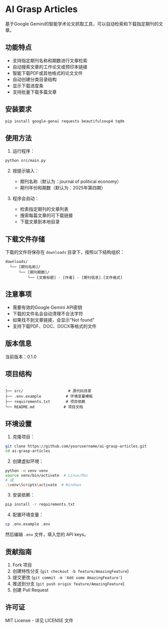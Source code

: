 # AI Grasp Articles

基于Google Gemini的智能学术论文抓取工具，可以自动检索和下载指定期刊的文章。

## 功能特点

- 支持指定期刊名称和期数进行文章检索
- 自动搜索文章的工作论文或预印本链接
- 智能下载PDF或其他格式的论文文件
- 自动创建分类目录结构
- 显示下载进度条
- 支持批量下载多篇文章

## 安装要求

```bash
pip install google-genai requests beautifulsoup4 tqdm
```

## 使用方法

1. 运行程序：
```bash
python src/main.py
```

2. 按提示输入：
   - 期刊名称（默认为：journal of political economy）
   - 期刊年份和期数（默认为：2025年第四期）

3. 程序会自动：
   - 检索指定期刊的文章列表
   - 搜索每篇文章的可下载链接
   - 下载文章到本地目录

## 下载文件存储

下载的文件将保存在 `downloads` 目录下，按照以下结构组织：
```
downloads/
  └── [期刊名称]/
      └── [期刊期数]/
          └── [文章标题] - [作者] - [期刊信息].[文件格式]
```

## 注意事项

- 需要有效的Google Gemini API密钥
- 下载的文件名会自动清理不合法字符
- 如果找不到文章链接，会显示"Not found"
- 支持下载PDF、DOC、DOCX等格式的文件

## 版本信息

当前版本：0.1.0

## 项目结构

```
.
├── src/                    # 源代码目录
├── .env.example           # 环境变量模板
├── requirements.txt       # 项目依赖
└── README.md             # 项目文档
```

## 环境设置

1. 克隆项目：
```bash
git clone https://github.com/yourusername/ai-grasp-articles.git
cd ai-grasp-articles
```

2. 创建虚拟环境：
```bash
python -m venv venv
source venv/bin/activate  # Linux/Mac
# 或
.\venv\Scripts\activate  # Windows
```

3. 安装依赖：
```bash
pip install -r requirements.txt
```

4. 配置环境变量：
```bash
cp .env.example .env
```
然后编辑 `.env` 文件，填入您的 API keys。

## 贡献指南

1. Fork 项目
2. 创建特性分支 (`git checkout -b feature/AmazingFeature`)
3. 提交更改 (`git commit -m 'Add some AmazingFeature'`)
4. 推送到分支 (`git push origin feature/AmazingFeature`)
5. 创建 Pull Request

## 许可证

MIT License - 详见 LICENSE 文件